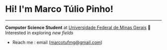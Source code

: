 # Hi! I'm Marco Túlio Pinho!
------------------------------------

**Computer Science Student** at [Universidade Federal de Minas Gerais](https://ufmg.br/)
👀 Interested in exploring *new fields*

- Reach me : email (marcotufmg@gmail.com)

<!---
marcotuliopin/marcotuliopin is a ✨ special ✨ repository because its `README.md` (this file) appears on your GitHub profile.
You can click the Preview link to take a look at your changes.
--->
